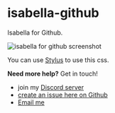 # isabella-github
Isabella for Github.

![isabella for github screenshot](https://cdn.discordapp.com/attachments/184366948467998720/573541838556758016/unknown.png)

You can use [Stylus](https://add0n.com/stylus.html) to use this css.

**Need more help?** Get in touch!
- join my [Discord server](https://discord.gg/ZfDP2ZV)
- [create an issue here on Github](https://github.com/isabella-theme/isabella-github/issues/new)
- [Email me](mailto:jontiamac@gmail.com)
